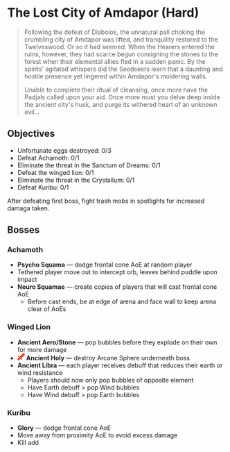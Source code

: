 # The Lost City of Amdapor (Hard)

> Following the defeat of Diabolos, the unnatural pall choking the crumbling city of Amdapor was lifted, and tranquility restored to the Twelveswood. Or so it had seemed. When the Hearers entered the ruins, however, they had scarce begun consigning the stones to the forest when their elemental allies fled in a sudden panic. By the spirits' agitated whispers did the Seedseers learn that a daunting and hostile presence yet lingered within Amdapor's moldering walls.
>
> Unable to complete their ritual of cleansing, once more have the Padjals called upon your aid. Once more must you delve deep inside the ancient city's husk, and purge its withered heart of an unknown evil...

## Objectives

* Unfortunate eggs destroyed: 0/3
* Defeat Achamoth: 0/1
* Eliminate the threat in the Sanctum of Dreams: 0/1
* Defeat the winged lion: 0/1
* Eliminate the threat in the Crystallum: 0/1
* Defeat Kuribu: 0/1

After defeating first boss, fight trash mobs in spotlights for increased damaga taken.

## Bosses

### Achamoth

- **Psycho Squama** — dodge frontal cone AoE at random player
- Tethered player move out to intercept orb, leaves behind puddle upon impact
- **Neuro Squamae** — create copies of players that will cast frontal cone AoE
  - Before cast ends, be at edge of arena and face wall to keep arena clear of AoEs

### Winged Lion

- **Ancient Aero/Stone** — pop bubbles before they explode on their own for more damage
- ![](/assets/icons/role-dps.png) **Ancient Holy** — destroy Arcane Sphere underneath boss
- **Ancient Libra** — each player receives debuff that reduces their earth or wind resistance
  - Players should now only pop bubbles of opposite element
  - Have Earth debuff > pop Wind bubbles
  - Have Wind debuff > pop Earth bubbles

### Kuribu

- **Glory** — dodge frontal cone AoE
- Move away from proximity AoE to avoid excess damage
- Kill add
